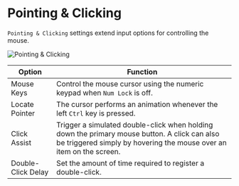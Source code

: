 # Pointing & Clicking

`Pointing & Clicking` settings extend input options for controlling the mouse.

![Pointing & Clicking](/images/accessibility-settings/pointing-clicking.png)

| Option | Function |
|--------|----------|
| Mouse Keys | Control the mouse cursor using the numeric keypad when `Num Lock` is off. |
| Locate Pointer | The cursor performs an animation whenever the left `Ctrl` key is pressed. |
| Click Assist | Trigger a simulated double-click when holding down the primary mouse button. A click can also be triggered simply by hovering the mouse over an item on the screen. |
| Double-Click Delay | Set the amount of time required to register a double-click. |
